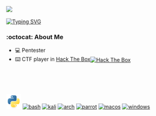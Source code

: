 <img src="https://github.com/w0rkm4n/w0rkm4n/blob/main/media/pixel-jeff-clipa-s.gif">

<a href="https://git.io/typing-svg"><img src="https://readme-typing-svg.demolab.com?font=Fira+Code&size=40&duration=2000&pause=1000&color=F71A1A&center=true&vCenter=true&width=1200&height=75&lines=w0rkm4n;Pentester+for+Fun;CTF+Player+%7C+Red+Team" alt="Typing SVG" /></a>

### :octocat: About Me
  
- :computer: Pentester
- :keyboard: CTF player in [Hack The Box](https://app.hackthebox.com/profile/1359890)<a href="https://app.hackthebox.com/profile/1359890" target="_blank"><img align="center" src="https://avatars.githubusercontent.com/u/31746234?s=200&v=4" alt="Hack The Box" height="30" width="40" /></a>

</br>
</br>
</br>

<p align="left"> <a href="#" target="_blank" rel="noreferrer"> <img src="https://raw.githubusercontent.com/devicons/devicon/master/icons/python/python-original.svg" alt="python" width="40" height="40"/></a> <a href="#" target="_blank" rel="noreferrer"> <img src="https://www.vectorlogo.zone/logos/gnu_bash/gnu_bash-icon.svg" alt="bash" width="40" height="40"/></a> <a href="#" target="_blank" rel="noreferrer"> <img src="https://raw.githubusercontent.com/get-icon/geticon/master/icons/kali-dragon-icon.svg" alt="kali" width="40" height="40"/></a> <a href="#" target="_blank" rel="noreferrer"> <img src="https://raw.githubusercontent.com/get-icon/geticon/master/icons/archlinux.svg" alt="arch" width="40" height="40"/></a> <a href="#" target="_blank" rel="noreferrer"> <img src="https://upload.wikimedia.org/wikipedia/commons/4/45/Parrot_Logo.png" alt="parrot" width="40" height="40"/></a> <a href="#" target="_blank" rel="noreferrer"> <img src="https://upload.wikimedia.org/wikipedia/en/thumb/b/b9/MacOS_original_logo.svg/1024px-MacOS_original_logo.svg.png" alt="macos" width="40" height="40"/></a> <a href="#" target="_blank" rel="noreferrer"> <img src="https://raw.githubusercontent.com/get-icon/geticon/master/icons/microsoft-windows.svg" alt="windows" width="40" height="40"/></a> </p>




